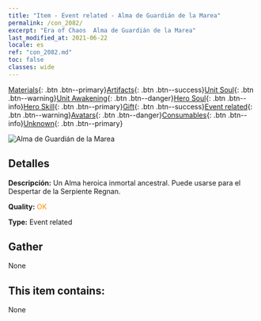 ```yaml
---
title: "Item - Event related - Alma de Guardián de la Marea"
permalink: /con_2082/
excerpt: "Era of Chaos  Alma de Guardián de la Marea"
last_modified_at: 2021-06-22
locale: es
ref: "con_2082.md"
toc: false
classes: wide
---
```

 [Materials](/ItemsES/){: .btn .btn--primary}[Artifacts](/ItemsES/Artifacts/){: .btn .btn--success}[Unit Soul](/ItemsES/UnitSoul/){: .btn .btn--warning}[Unit Awakening](/ItemsES/UnitAwakening/){: .btn .btn--danger}[Hero Soul](/ItemsES/HeroSoul/){: .btn .btn--info}[Hero Skill](/ItemsES/HeroSkill/){: .btn .btn--primary}[Gift](/ItemsES/Gift/){: .btn .btn--success}[Event related](/ItemsES/Events/){: .btn .btn--warning}[Avatars](/ItemsES/Avatars/){: .btn .btn--danger}[Consumables](/ItemsES/Consumables/){: .btn .btn--info}[Unknown](/ItemsES/Unknown/){: .btn .btn--primary}

 ![Alma de Guardián de la Marea](/images/t/juexing_9904.jpg)

## Detalles
 **Descripción:** Un Alma heroica inmortal ancestral. Puede usarse para el Despertar de la Serpiente Regnan.

 **Quality:** <span style="color: #FF8C00">OK</span>

 **Type:** Event related

## Gather

  None

## This item contains:

  None

